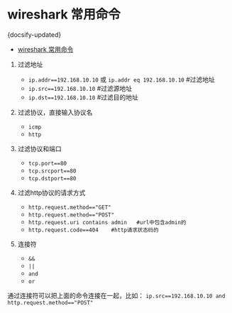 # wireshark 常用命令
{docsify-updated}

- [wireshark 常用命令](#wireshark-常用命令)


1. 过滤地址
    + `ip.addr==192.168.10.10`  或  `ip.addr eq 192.168.10.10`  #过滤地址
    + `ip.src==192.168.10.10`     #过滤源地址
    + `ip.dst==192.168.10.10`     #过滤目的地址

2. 过滤协议，直接输入协议名
    + `icmp `
    + `http`

3. 过滤协议和端口
    + `tcp.port==80`
    + `tcp.srcport==80`
    + `tcp.dstport==80`

4. 过滤http协议的请求方式
    + `http.request.method=="GET"`
    + `http.request.method=="POST"`
    + `http.request.uri contains admin   #url中包含admin的`
    + `http.request.code==404    #http请求状态码的`

5. 连接符
    + `&& `
    + `||`
    + `and`
    + `or`
  
通过连接符可以把上面的命令连接在一起，比如：
`ip.src==192.168.10.10 and http.request.method=="POST"`